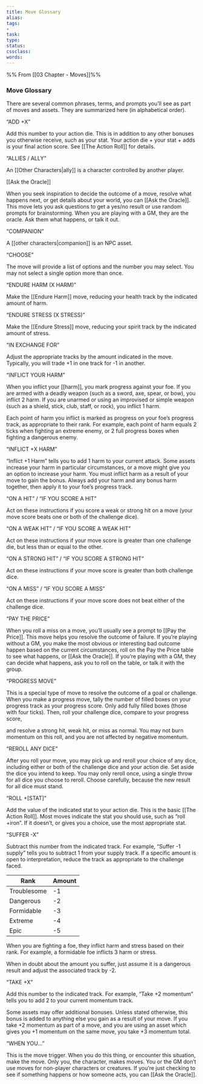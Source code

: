 ```yaml
---
title: Move Glossary
alias: 
tags:
- 
task:
type:
status:
cssclass:
words:
---
```

%% From [[03 Chapter - Moves]]%%
### Move Glossary
There are several common phrases, terms, and prompts you’ll see as part of moves and assets. They are summarized here (in alphabetical order).

“ADD +X”

Add this number to your action die. This is in addition to any other bonuses you otherwise receive, such as your stat. Your action die + your stat + adds is your final action score. See [[The Action Roll]] for details.

“ALLIES / ALLY”

An [[Other Characters|ally]] is a character controlled by another player.

[[Ask the Oracle]]

When you seek inspiration to decide the outcome of a move, resolve what happens next, or get details about your world, you can [[Ask the Oracle]]. This move lets you ask questions to get a yes/no result or use random prompts for brainstorming. When you are playing with a GM, they are the oracle. Ask them what happens, or talk it out.

“COMPANION”

A [[other characters|companion]] is an NPC asset.

“CHOOSE”

The move will provide a list of options and the number you may select. You may not select a single option more than once.

“ENDURE HARM (X HARM)”

Make the [[Endure Harm]] move, reducing your health track by the indicated amount of harm.

“ENDURE STRESS (X STRESS)”

Make the [[Endure Stress]] move, reducing your spirit track by the indicated amount of stress.

“IN EXCHANGE FOR”

Adjust the appropriate tracks by the amount indicated in the move. Typically, you will trade +1 in one track for -1 in another.

“INFLICT YOUR HARM”

When you inflict your [[harm]], you mark progress against your foe. If you are armed with a deadly weapon (such as a sword, axe, spear, or bow), you inflict 2 harm. If you are unarmed or using an improvised or simple weapon (such as a shield, stick, club, staff, or rock), you inflict 1 harm.

Each point of harm you inflict is marked as progress on your foe’s progress track, as appropriate to their rank. For example, each point of harm equals 2 ticks when fighting an extreme enemy, or 2 full progress boxes when fighting a dangerous enemy.

“INFLICT +X HARM”

“Inflict +1 Harm” tells you to add 1 harm to your current attack. Some assets increase your harm in particular circumstances, or a move might give you an option to increase your harm. You must inflict harm as a result of your move to gain the bonus. Always add your harm and any bonus harm together, then apply it to your foe’s progress track.

“ON A HIT” / “IF YOU SCORE A HIT”

Act on these instructions if you score a weak or strong hit on a move (your move score beats one or both of the challenge dice).

“ON A WEAK HIT” / “IF YOU SCORE A WEAK HIT”

Act on these instructions if your move score is greater than one challenge die, but less than or equal to the other.

“ON A STRONG HIT” / “IF YOU SCORE A STRONG HIT”

Act on these instructions if your move score is greater than both challenge dice.

“ON A MISS” / “IF YOU SCORE A MISS”

Act on these instructions if your move score does not beat either of the challenge dice.

“PAY THE PRICE”

When you roll a miss on a move, you’ll usually see a prompt to [[Pay the Price]]. This move helps you resolve the outcome of failure. If you’re playing without a GM, you make the most obvious or interesting bad outcome happen based on the current circumstances, roll on the Pay the Price table to see what happens, or [[Ask the Oracle]]. If you’re playing with a GM, they can decide what happens, ask you to roll on the table, or talk it with the group.

“PROGRESS MOVE”

This is a special type of move to resolve the outcome of a goal or challenge. When you make a progress move, tally the number of filled boxes on your progress track as your progress score. Only add fully filled boxes (those with four ticks). Then, roll your challenge dice, compare to your progress score,

and resolve a strong hit, weak hit, or miss as normal. You may not burn momentum on this roll, and you are not affected by negative momentum. 

“REROLL ANY DICE”

After you roll your move, you may pick up and reroll your choice of any dice, including either or both of the challenge dice and your action die. Set aside the dice you intend to keep. You may only reroll once, using a single throw for all dice you choose to reroll. Choose carefully, because the new result for all dice must stand.

“ROLL +[STAT]”

Add the value of the indicated stat to your action die. This is the basic [[The Action Roll]]. Most moves indicate the stat you should use, such as “roll +iron”. If it doesn’t, or gives you a choice, use the most appropriate stat.

“SUFFER -X”

Subtract this number from the indicated track. For example, “Suffer -1 supply” tells you to subtract 1 from your supply track. If a specific amount is open to interpretation, reduce the track as appropriate to the challenge faced.

| Rank        | Amount |
| ----------- | ------ |
| Troublesome | -1     |
| Dangerous   | -2     |
| Formidable  | -3     |
| Extreme     | -4     |
| Epic        | -5       |

When you are fighting a foe, they inflict harm and stress based on their rank. For example, a formidable foe inflicts 3 harm or stress.

When in doubt about the amount you suffer, just assume it is a dangerous result and adjust the associated track by -2.

“TAKE +X”

Add this number to the indicated track. For example, “Take +2 momentum” tells you to add 2 to your current momentum track.

Some assets may offer additional bonuses. Unless stated otherwise, this bonus is added to anything else you gain as a result of your move. If you take +2 momentum as part of a move, and you are using an asset which gives you +1 momentum on the same move, you take +3 momentum total.

“WHEN YOU…”

This is the move trigger. When you do this thing, or encounter this situation, make the move. Only you, the character, makes moves. You or the GM don’t use moves for non-player characters or creatures. If you’re just checking to see if something happens or how someone acts, you can [[Ask the Oracle]].